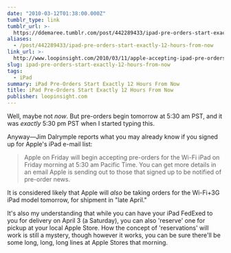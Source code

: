 ```yaml
---
date: "2010-03-12T01:38:00.000Z"
tumblr_type: link
tumblr_url: >-
  https://ddemaree.tumblr.com/post/442289433/ipad-pre-orders-start-exactly-12-hours-from-now
aliases:
  - /post/442289433/ipad-pre-orders-start-exactly-12-hours-from-now
link_url: >-
  http://www.loopinsight.com/2010/03/11/apple-accepting-ipad-pre-orders-at-530-am-pt-on-friday/
slug: ipad-pre-orders-start-exactly-12-hours-from-now
tags:
  - iPad
summary: iPad Pre-Orders Start Exactly 12 Hours From Now
title: iPad Pre-Orders Start Exactly 12 Hours From Now
publisher: loopinsight.com
---
```


Well, maybe not _now_. But pre-orders begin tomorrow at 5:30 am PST, and it was _exactly_ 5:30 pm PST when I started typing this.

Anyway—Jim Dalrymple reports what you may already know if you signed up for Apple's iPad e-mail list:

> Apple on Friday will begin accepting pre-orders for the Wi-Fi iPad on Friday morning at 5:30 am Pacific Time. You can get more details in an email Apple is sending out to those that signed up to be notified of pre-order news.

It is considered likely that Apple will _also_ be taking orders for the Wi-Fi+3G iPad model tomorrow, for shipment in "late April."

It's also my understanding that while you can have your iPad FedExed to you for delivery on April 3 (a Saturday), you can also 'reserve' one for pickup at your local Apple Store. How the concept of 'reservations' will work is still a mystery, though however it works, you can be sure there'll be some long, long, long lines at Apple Stores that morning.
